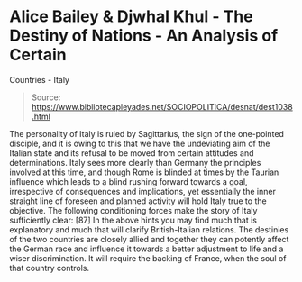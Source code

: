 # Alice Bailey & Djwhal Khul - The Destiny of Nations - An Analysis of Certain
Countries - Italy

> Source: https://www.bibliotecapleyades.net/SOCIOPOLITICA/desnat/dest1038.html

The personality of Italy is ruled by Sagittarius, the sign of the one-pointed disciple, and it is owing to this that we have the undeviating aim of the Italian state and its refusal to be moved from certain attitudes and determinations. Italy sees more clearly than Germany the principles involved at this time, and though Rome is blinded at times by the Taurian influence which leads to a blind rushing forward towards a goal, irrespective of consequences and implications, yet essentially the inner straight line of foreseen and planned activity will hold Italy true to the objective.
The following conditioning forces make the story of Italy sufficiently clear: [87]
In the above hints you may find much that is explanatory and much that will clarify British-Italian relations. The destinies of the two countries are closely allied and together they can potently affect the German race and influence it towards a better adjustment to life and a wiser discrimination. It will require the backing of France, when the soul of that country controls.
